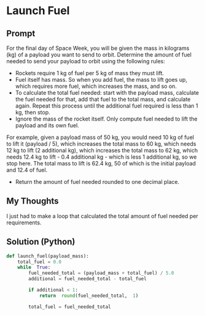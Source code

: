

#  Launch Fuel
## Prompt

For the final day of Space Week, you will be given the mass in kilograms (kg) of a payload you want to send to orbit. Determine the amount of fuel needed to send your payload to orbit using the following rules:

-   Rockets require 1 kg of fuel per 5 kg of mass they must lift.
-   Fuel itself has mass. So when you add fuel, the mass to lift goes up, which requires more fuel, which increases the mass, and so on.
-   To calculate the total fuel needed: start with the payload mass, calculate the fuel needed for that, add that fuel to the total mass, and calculate again. Repeat this process until the additional fuel required is less than 1 kg, then stop.
-   Ignore the mass of the rocket itself. Only compute fuel needed to lift the payload and its own fuel.

For example, given a payload mass of 50 kg, you would need 10 kg of fuel to lift it (payload / 5), which increases the total mass to 60 kg, which needs 12 kg to lift (2 additional kg), which increases the total mass to 62 kg, which needs 12.4 kg to lift - 0.4 additional kg - which is less 1 additional kg, so we stop here. The total mass to lift is 62.4 kg, 50 of which is the initial payload and 12.4 of fuel.

-   Return the amount of fuel needed rounded to one decimal place.

## My Thoughts
I just had to make a loop that calculated the total amount of fuel needed per requirements.

## Solution (Python)
```python
def launch_fuel(payload_mass):
	total_fuel = 0.0
	while  True:
		fuel_needed_total = (payload_mass + total_fuel) / 5.0
		additional = fuel_needed_total - total_fuel

		if additional < 1:
			return  round(fuel_needed_total,  1)

		total_fuel = fuel_needed_total
```

